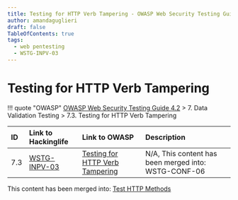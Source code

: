 ```yaml
---
title: Testing for HTTP Verb Tampering - OWASP Web Security Testing Guide 
author: amandaguglieri
draft: false
TableOfContents: true
tags:
  - web pentesting
  - WSTG-INPV-03
---
```




# Testing for HTTP Verb Tampering

!!! quote "OWASP"
	[OWASP Web Security Testing Guide 4.2](index.md) > 7. Data Validation Testing > 7.3. Testing for HTTP Verb Tampering

|ID|Link to Hackinglife|Link to OWASP|Description|
|:---|:---|:---|:---|
|7.3|[WSTG-INPV-03](WSTG-INPV-03.md)|[Testing for HTTP Verb Tampering](https://owasp.org/www-project-web-security-testing-guide/latest/4-Web_Application_Security_Testing/07-Input_Validation_Testing/03-Testing_for_HTTP_Verb_Tampering)|N/A, This content has been merged into: WSTG-CONF-06|

This content has been merged into: [Test HTTP Methods](WSTG-CONF-06.md)


